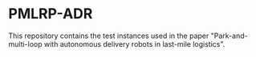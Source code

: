 # PMLRP-ADR
This repository contains the test instances used in the paper "Park-and-multi-loop with autonomous delivery robots in last-mile logistics". 
